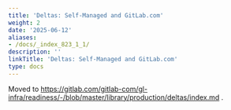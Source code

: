 ```yaml
---
title: 'Deltas: Self-Managed and GitLab.com'
weight: 2
date: '2025-06-12'
aliases:
- /docs/_index_823_1_1/
description: ''
linkTitle: 'Deltas: Self-Managed and GitLab.com'
type: docs
---
```


Moved to https://gitlab.com/gitlab-com/gl-infra/readiness/-/blob/master/library/production/deltas/index.md .
